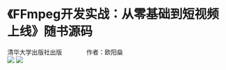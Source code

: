# 《FFmpeg开发实战：从零基础到短视频上线》随书源码
清华大学出版社出版　　　　作者：欧阳燊<br>
![](https://img30.360buyimg.com/vc/jfs/t1/228285/28/14369/600879/65e7f91dF1cf6615c/d3e67e6045ead75d.jpg)
![](https://img30.360buyimg.com/vc/jfs/t1/105704/22/48339/346890/65e7f924F222f3948/a797598006f2f648.jpg)

